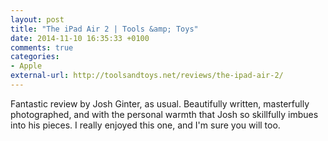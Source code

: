 ```yaml
---
layout: post
title: "The iPad Air 2 | Tools &amp; Toys"
date: 2014-11-10 16:35:33 +0100
comments: true
categories: 
- Apple
external-url: http://toolsandtoys.net/reviews/the-ipad-air-2/
---
```


Fantastic review by Josh Ginter, as usual. Beautifully written, masterfully photographed, and with the personal warmth that Josh so skillfully imbues into his pieces. I really enjoyed this one, and I'm sure you will too.